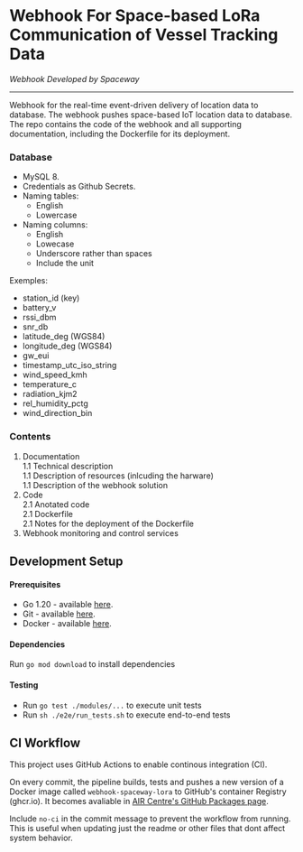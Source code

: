 # Webhook For Space-based LoRa Communication of Vessel Tracking Data
*Webhook Developed by Spaceway*
_____

Webhook for the real-time event-driven delivery of location data to database. The webhook pushes space-based IoT location data to database.   
The repo contains the code of the webhook and all supporting documentation, including the Dockerfile for its deployment.

### Database  
+ MySQL 8.
+ Credentials as Github Secrets.
+ Naming tables:
  + English
  + Lowercase
+ Naming columns:
  + English
  + Lowecase
  + Underscore rather than spaces
  + Include the unit

Exemples:
+ station_id           (key)
+ battery_v
+ rssi_dbm
+ snr_db
+ latitude_deg         (WGS84)
+ longitude_deg        (WGS84)
+ gw_eui
+ timestamp_utc_iso_string 
+ wind_speed_kmh
+ temperature_c
+ radiation_kjm2
+ rel_humidity_pctg
+ wind_direction_bin

### Contents  
1. Documentation  
 1.1 Technical description  
 1.1 Description of resources (inlcuding the harware)  
 1.1 Description of the webhook solution  
2. Code  
2.1 Anotated code  
2.1 Dockerfile  
2.1 Notes for the deployment of the Dockerfile  
3. Webhook monitoring and control services  


## Development Setup

#### Prerequisites
- Go 1.20 - available [here](https://golang.org/dl/).
- Git - available [here](https://git-scm.com/downloads).
- Docker - available [here](https://www.docker.com/products/docker-desktop).

#### Dependencies
Run `go mod download` to install dependencies

#### Testing
- Run `go test ./modules/...` to execute unit tests
- Run `sh ./e2e/run_tests.sh` to execute end-to-end tests


## CI Workflow
This project uses GitHub Actions to enable continous integration (CI).

On every commit, the pipeline builds, tests and pushes a new version of a Docker image called `webhook-spaceway-lora` to GitHub's container Registry (ghcr.io). It becomes avaliable in [AIR Centre's GitHub Packages page](https://github.com/orgs/AIRCentre/packages). 

Include `no-ci` in the commit message to prevent the workflow from running. This is useful when updating just the readme or other files that dont affect system behavior.

